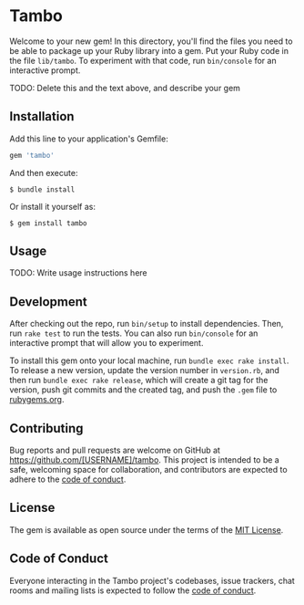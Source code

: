 # Tambo

Welcome to your new gem! In this directory, you'll find the files you need to be able to package up your Ruby library into a gem. Put your Ruby code in the file `lib/tambo`. To experiment with that code, run `bin/console` for an interactive prompt.

TODO: Delete this and the text above, and describe your gem

## Installation

Add this line to your application's Gemfile:

```ruby
gem 'tambo'
```

And then execute:

    $ bundle install

Or install it yourself as:

    $ gem install tambo

## Usage

TODO: Write usage instructions here

## Development

After checking out the repo, run `bin/setup` to install dependencies. Then, run `rake test` to run the tests. You can also run `bin/console` for an interactive prompt that will allow you to experiment.

To install this gem onto your local machine, run `bundle exec rake install`. To release a new version, update the version number in `version.rb`, and then run `bundle exec rake release`, which will create a git tag for the version, push git commits and the created tag, and push the `.gem` file to [rubygems.org](https://rubygems.org).

## Contributing

Bug reports and pull requests are welcome on GitHub at https://github.com/[USERNAME]/tambo. This project is intended to be a safe, welcoming space for collaboration, and contributors are expected to adhere to the [code of conduct](https://github.com/[USERNAME]/tambo/blob/master/CODE_OF_CONDUCT.md).

## License

The gem is available as open source under the terms of the [MIT License](https://opensource.org/licenses/MIT).

## Code of Conduct

Everyone interacting in the Tambo project's codebases, issue trackers, chat rooms and mailing lists is expected to follow the [code of conduct](https://github.com/[USERNAME]/tambo/blob/master/CODE_OF_CONDUCT.md).
